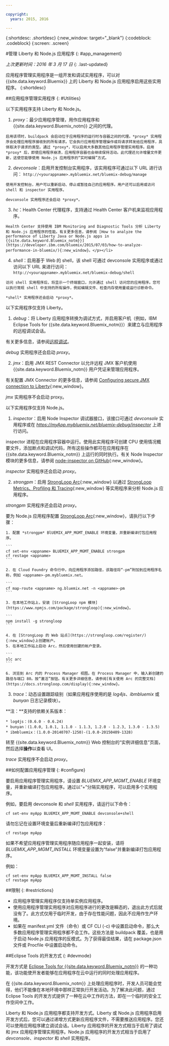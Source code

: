 ```yaml
---

copyright:
  years: 2015, 2016

---
```



{:shortdesc: .shortdesc}
{:new_window: target="_blank"}
{:codeblock: .codeblock}
{:screen: .screen}

#管理 Liberty 和 Node.js 应用程序
{: #app_management}

*上次更新时间：2016 年 3 月 17 日*
{: .last-updated}

应用程序管理实用程序是一组开发和调试实用程序，可以对 {{site.data.keyword.Bluemix}} 上的 Liberty 和 Node.js 应用程序启用这些实用程序。
{:shortdesc}

##应用程序管理实用程序
{: #Utilities}

以下实用程序支持 Liberty 和 Node.js。

  1. *proxy*：最少应用程序管理，用作应用程序和 {{site.data.keyword.Bluemix_notm}} 之间的代理。

    启用该项时，buildpack 会启动位于应用程序的运行时与容器之间的代理。*proxy* 实用程序会处理应用程序接收到的所有请求。它会执行应用程序管理操作或将请求转发给应用程序，具体取决于请求的类型。通过 *proxy*，可以启用大多数其他应用程序管理实用程序。启用 *proxy* 后，即使应用程序崩溃，应用程序容器也会继续保持活动。此代理还允许增量文件更新，这使您能够使用 Node.js 应用程序的“实时编辑”方式。
	
  2. *devconsole*：启用开发控制台实用程序，该实用程序可通过以下 URL 进行访问：
    ```
    http://<yourappname>.mybluemix.net/bluemix-debug/manage
    ```
	
    使用开发控制台，用户可以重新启动、停止或暂挂自己的应用程序。用户还可以启用或访问 shell 和 inspector 实用程序。

    devconsole 实用程序还会启动 *proxy*。
	
  3. *hc*：Health Center 代理程序，支持通过 Health Center 客户机来监视应用程序。

    Health Center 支持使用 IBM Monitoring and Diagnostic Tools 分析 Liberty 和 Node.js 应用程序的性能。有关更多信息，请参阅 [How to analyze the performance of Liberty Java or Node.js apps in {{site.data.keyword.Bluemix_notm}}](https://developer.ibm.com/bluemix/2015/07/03/how-to-analyze-performance-in-bluemix/){:new_window}。</p></li>
	
  4. *shell*：启用基于 Web 的 shell，该 shell 可通过 devconsole 实用程序或通过访问以下 URL 来进行访问：
    ```
    http://<yourappname>.mybluemix.net/bluemix-debug/shell
    ```
	
    访问 shell 实用程序后，将显示一个终端窗口，允许通过 shell 访问您的应用程序。您可以执行常规 shell 中支持的所有操作，例如编辑文件、检查内存使用量或运行诊断命令。
	
    *shell* 实用程序还会启动 *proxy*。

以下实用程序仅支持 Liberty。

  1. *debug*：将 Liberty 应用程序转换为调试方式，并启用客户机（例如，IBM Eclipse Tools for {{site.data.keyword.Bluemix_notm}}）来建立与应用程序的远程调试会话。
  
   有关更多信息，请参阅[远程调试](../manageapps/eclipsetools/eclipsetools.html#remotedebug)。
   
   *debug* 实用程序还会启动 *proxy*。
   
  2. *jmx*：启用 JMX REST Connector 以允许远程 JMX 客户机使用 {{site.data.keyword.Bluemix_notm}} 用户凭证来管理应用程序。
  
  有关配置 JMX Connector 的更多信息，请参阅 [Configuring secure JMX connection to Liberty](https://www-01.ibm.com/support/knowledgecenter/was_beta_liberty/com.ibm.websphere.wlp.nd.multiplatform.doc/ae/twlp_admin_restconnector.html){:new_window}。
  
  *jmx* 实用程序不会启动 proxy。

以下实用程序仅支持 Node.js。

  1. *inspector*：启用 Node Inspector 调试器接口，该接口可通过 *devconsole* 实用程序或在 *https://myApp.mybluemix.net/bluemix-debug/inspector* 上进行访问。
  
  inspector 进程在应用程序容器中运行。使用此实用程序可创建 CPU 使用情况概要文件，添加断点和调试代码，所有这些操作都可在应用程序在 {{site.data.keyword.Bluemix_notm}} 上运行的同时执行。有关 Node Inspector 模块的更多信息，请参阅 [node-inspector on GitHub](https://github.com/node-inspector/node-inspector){:new_window}。
  
  *inspector* 实用程序还会启动 *proxy*。
  
  2. *strongpm*：启用 [StrongLoop Arc](https://strongloop.com/node-js/arc){:new_window} 以通过 [StrongLoop Metrics、Profiling 和 Tracing](https://strongloop.com/node-js/devops-tools/){:new_window} 等实用程序来分析 Node.js 应用程序。
    
  *strongpm* 实用程序还会启动 *proxy*。
  
  要为 Node.js 应用程序配置 [StrongLoop Arc](https://strongloop.com/node-js/arc){:new_window}，请执行以下步骤：

    1. 配置 *strongpm* BlUEMIX_APP_MGMT_ENABLE 环境变量，并重新编译打包应用程序。
    
	```
    cf set-env <appname> BLUEMIX_APP_MGMT_ENABLE strongpm
    cf restage <appname>
    ```
	
    2. 在 Cloud Foundry 命令行中，向应用程序添加路径，该路径将“-pm”附加到应用程序名称，例如 <appname>-pm.mybluemix.net。
    
	```
    cf map-route <appname> ng.bluemix.net -n <appname>-pm
    ```
	
    3. 在本地工作站上，安装 [StrongLoop npm 模块](https://www.npmjs.com/package/strongloop){:new_window}。
    
	```
    npm install -g strongloop
    ```
	
    4. 在 [StrongLoop 的 Web 站点](https://strongloop.com/register/){:new_window}上创建帐户。
    5. 在本地工作站上启动 Arc，然后使用创建的帐户登录。
    
	```
    slc arc
    ```
	
    6. 浏览到 Arc 内的 Process Manager 视图。在 Process Manager 中，输入新创建的路径与端口 80。按“激活”按钮。有关更多详细信息，请参阅[有关使用 Arc 的完整文档](https://docs.strongloop.com/display){:new_window}。
	
  3. *trace*：动态设置跟踪级别（如果应用程序使用的是 *log4js*、*ibmbluemix* 或 *bunyan* 日志记录模块）。
  
  **注：**支持的依赖关系版本：

    * log4js：(0.6.0 - 0.6.24)
    * bunyan：(1.0.0, 1.0.1, 1.1.0 - 1.1.3, 1.2.0 - 1.2.3, 1.3.0 - 1.3.5)
    * ibmbluemix：(1.0.0-20140707-1250)-(1.0.0-20150409-1328)
  
  转至 {{site.data.keyword.Bluemix_notm}} Web 控制台的“实例详细信息”页面，然后选择**操作**以查看 UI。

  *trace* 实用程序不会启动 *proxy*。

##如何配置应用程序管理
{: #configure}

要启用应用程序管理实用程序，请设置 *BLUEMIX_APP_MGMT_ENABLE* 环境变量，并重新编译打包应用程序。通过以“+”分隔实用程序，可以启用多个实用程序。

例如，要启用 devconsole 和 *shell* 实用程序，请运行以下命令：

```
cf set-env myApp BLUEMIX_APP_MGMT_ENABLE devconsole+shell
```

请勿忘记在设置环境变量后重新编译打包应用程序：

```
cf restage myApp
```

如果不希望应用程序管理实用程序随应用程序一起安装，请将 *BLUEMIX_APP_MGMT_INSTALL* 环境变量设置为“false”并重新编译打包应用程序。

例如：

```
cf set-env myApp BLUEMIX_APP_MGMT_INSTALL false
cf restage myApp
```

##限制
{: #restrictions}

* 应用程序管理实用程序仅支持单实例应用程序。
* 使用应用程序管理实用程序对应用程序进行的更改是瞬态的，退出此方式后就没有了。此方式仅用于临时开发，由于存在性能问题，因此不应用作生产环境。
* 如果在 manifest.yml 文件（命令）或 CF CLI (-c) 中设置启动命令，那么大多数应用程序管理实用程序都不会工作。这些方法是 buildpack 覆盖，也是用于启动 Node.js 应用程序的反模式。为了获得最佳结果，请在 package.json 文件或 Procfile 中设置启动命令。

##Eclipse Tools 的开发方式
{: #devmode}

开发方式是 [Eclipse Tools for {{site.data.keyword.Bluemix_notm}}](../manageapps/eclipsetools/eclipsetools.html#eclipsetools) 的一种功能，该功能使开发者能够在应用程序在云中运行的同时处理应用程序。

在 {{site.data.keyword.Bluemix_notm}} 上处理应用程序时，开发人员可能会觉得，他们不能像在本地环境中那样正常执行开发活动。为了解决此问题，通过 Eclipse Tools 的开发方式提供了一种在云中工作的方法，即在一个临时的安全工作空间中工作。

Liberty 和 Node.js 应用程序都支持开发方式。Liberty 或 Node.js 应用程序启用开发方式后，您可以通过递增方式更新应用程序文件，不需要推送应用程序。您还可以使用应用程序建立调试会话。Liberty 应用程序的开发方式相当于启用了调试和 jmx 应用程序管理实用程序。Node.js 应用程序的开发方式相当于启用了 *devconsole*、*inspector* 和 *shell* 实用程序。
